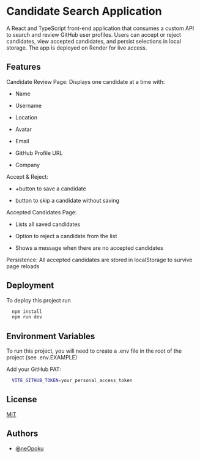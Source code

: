 
# Candidate Search Application

A React and TypeScript front-end application that consumes a custom API to search and review GitHub user profiles. Users can accept or reject candidates, view accepted candidates, and persist selections in local storage. The app is deployed on Render for live access.


## Features

Candidate Review Page: Displays one candidate at a time with:

- Name

- Username

- Location

- Avatar

- Email

- GitHub Profile URL

- Company

Accept & Reject:

+ +button to save a candidate

- button to skip a candidate without saving

Accepted Candidates Page:

- Lists all saved candidates

- Option to reject a candidate from the list

- Shows a message when there are no accepted candidates

Persistence: All accepted candidates are stored in localStorage to survive page reloads


## Deployment

To deploy this project run

```bash
  npm install
  npm run dev
```


## Environment Variables

To run this project, you will need to create a .env file in the root of the project (see .env.EXAMPLE)

Add your GitHub PAT:
```bash
  VITE_GITHUB_TOKEN=your_personal_access_token
```


## License

[MIT](https://choosealicense.com/licenses/mit/)


## Authors

- [@neOpoku](https://www.github.com/NeOpoku)

